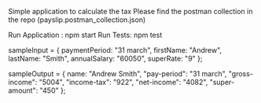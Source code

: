 Simple application to calculate the tax
Please find the postman collection in the repo (payslip.postman_collection.json)

Run Application : npm start
Run Tests: npm test

sampleInput = {
  paymentPeriod: "31 march",
  firstName: "Andrew",
  lastName: "Smith",
  annualSalary: "60050",
  superRate: "9"
};

sampleOutput = {
  name: "Andrew Smith",
  "pay-period": "31 march",
  "gross-income": "5004",
  "income-tax": "922",
  "net-income": "4082",
  "super-amount": "450"
};
